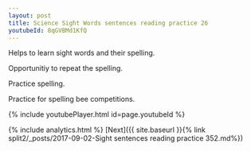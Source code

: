 ```yaml
---
layout: post
title: Science Sight Words sentences reading practice 26
youtubeId: 8qGVBMd1KfQ
---
```

 
 
Helps to learn sight words and their spelling.

Opportunitiy to repeat the spelling. 

Practice spelling. 
 
Practice for spelling bee competitions. 
 
{% include youtubePlayer.html id=page.youtubeId %}
 
 
{% include analytics.html %} 
[Next]({{ site.baseurl }}{% link  split2/_posts/2017-09-02-Sight sentences reading practice 352.md%})
 
